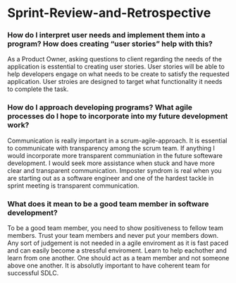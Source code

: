 # Sprint-Review-and-Retrospective

### How do I interpret user needs and implement them into a program? How does creating “user stories” help with this?

As a Product Owner, asking questions to client regarding the needs of the application is esstential to creating user stories. 
User stories will be able to help developers engage on what needs to be create to satisfy the requested application. User stroies 
are designed to target what functionality it needs to complete the task.

### How do I approach developing programs? What agile processes do I hope to incorporate into my future development work?

Communication is really important in a scrum-agile-approach. It is essential to communicate with transparency among the scrum team. If anything I would
incorporate more transparent communiation in the future softeware development. I would seek more assistance when stuck and have more clear and transparent communication. Imposter syndrom is real when you are starting out as a software engineer and one of the hardest tackle in sprint meeting is transparent communication. 

### What does it mean to be a good team member in software development?

To be a good team member, you need to show positiveness to fellow team members. Trust your team members and never put your members down. Any sort of judgement is not needed in a agile enviroment as it is fast paced and can easily become a stressful enviroment. Learn to help eachother and learn from one another. One should act as a team member and not someone above one another. It is absolutly important to have coherent team for successful SDLC.  
